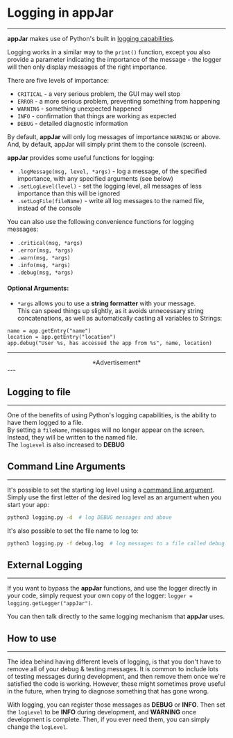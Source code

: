 # Logging in appJar
---

**appJar** makes use of Python's built in [logging capabilities](https://docs.python.org/3.6/library/logging.html#levels).  

Logging works in a similar way to the `print()` function, except you also provide a parameter indicating the importance of the message - the logger will then only display messages of the right importance.

There are five levels of importance:  

* `CRITICAL` - a very serious problem, the GUI may well stop
* `ERROR` - a more serious problem, preventing something from happening
* `WARNING` - something unexpected happened
* `INFO` - confirmation that things are working as expected
* `DEBUG` - detailed diagnostic information

By default, **appJar** will only log messages of importance `WARNING` or above. And, by default, appJar will simply print them to the console (screen).  

**appJar** provides some useful functions for logging:

* `.logMessage(msg, level, *args)` - log a message, of the specified importance, with any specified arguments (see below)  
* `.setLogLevel(level)` - set the logging level, all messages of less importance than this will be ignored  
* `.setLogFile(fileName)` - write all log messages to the named file, instead of the console  

You can also use the following convenience functions for logging messages:

* `.critical(msg, *args)`
* `.error(msg, *args)`
* `.warn(msg, *args)`
* `.info(msg, *args)`
* `.debug(msg, *args)`

#### Optional Arguments:  

* `*args` allows you to use a **string formatter** with your message.  
This can speed things up slightly, as it avoids unnecessary string concatenations, as well as automatically casting all variables to Strings:  

```
name = app.getEntry("name")
location = app.getEntry("location")
app.debug("User %s, has accessed the app from %s", name, location)
```

---
<div style='text-align: center;'>
*Advertisement*  
<script async src="//pagead2.googlesyndication.com/pagead/js/adsbygoogle.js"></script>
<ins class="adsbygoogle"
    style="display:block"
    data-ad-format="fluid"
    data-ad-layout-key="-gw-13-4l+6+pt"
    data-ad-client="ca-pub-6185596049817878"
    data-ad-slot="5627392164"></ins>
<script>(adsbygoogle = window.adsbygoogle || []).push({});</script>
</div>
---

## Logging to file
---

One of the benefits of using Python's logging capabilities, is the ability to have them logged to a file.  
By setting a `fileName`, messages will no longer appear on the screen. Instead, they will be written to the named file.  
The `logLevel` is also increased to **DEBUG**  

## Command Line Arguments  
---

It's possible to set the starting log level using a [command line argument](/pythonCommandLine/).  
Simply use the first letter of the desired log level as an argument when you start your app:  
```sh
python3 logging.py -d  # log DEBUG messages and above
```

It's also possible to set the file name to log to:  
```sh
python3 logging.py -f debug.log  # log messages to a file called debug.log
```

## External Logging
---

If you want to bypass the **appJar** functions, and use the logger directly in your code, simply request your own copy of the logger: `logger = logging.getLogger("appJar")`.  

You can then talk directly to the same logging mechanism that **appJar** uses.  

## How to use
---
The idea behind having different levels of logging, is that you don't have to remove all of your debug & testing messages. It is common to include lots of testing messages during development, and then remove them once we're satisfied the code is working. However, these might sometimes prove useful in the future, when trying to diagnose something that has gone wrong.  

With logging, you can register those messages as **DEBUG** or **INFO**. Then set the `logLevel` to be **INFO** during development, and **WARNING** once development is complete. Then, if you ever need them, you can simply change the `logLevel`.  
